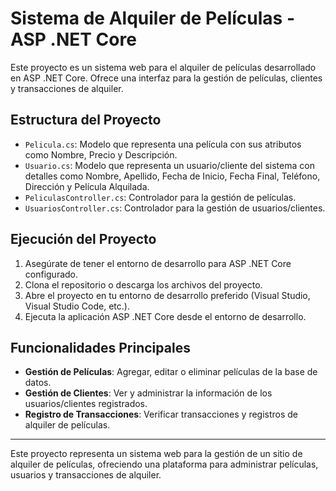 # Sistema de Alquiler de Películas - ASP .NET Core

Este proyecto es un sistema web para el alquiler de películas desarrollado en ASP .NET Core. Ofrece una interfaz para la gestión de películas, clientes y transacciones de alquiler.

## Estructura del Proyecto

- `Pelicula.cs`: Modelo que representa una película con sus atributos como Nombre, Precio y Descripción.
- `Usuario.cs`: Modelo que representa un usuario/cliente del sistema con detalles como Nombre, Apellido, Fecha de Inicio, Fecha Final, Teléfono, Dirección y Película Alquilada.
- `PeliculasController.cs`: Controlador para la gestión de películas.
- `UsuariosController.cs`: Controlador para la gestión de usuarios/clientes.

## Ejecución del Proyecto

1. Asegúrate de tener el entorno de desarrollo para ASP .NET Core configurado.
2. Clona el repositorio o descarga los archivos del proyecto.
3. Abre el proyecto en tu entorno de desarrollo preferido (Visual Studio, Visual Studio Code, etc.).
4. Ejecuta la aplicación ASP .NET Core desde el entorno de desarrollo.

## Funcionalidades Principales

- **Gestión de Películas**: Agregar, editar o eliminar películas de la base de datos.
- **Gestión de Clientes**: Ver y administrar la información de los usuarios/clientes registrados.
- **Registro de Transacciones**: Verificar transacciones y registros de alquiler de películas.

---

Este proyecto representa un sistema web para la gestión de un sitio de alquiler de películas, ofreciendo una plataforma para administrar películas, usuarios y transacciones de alquiler.
